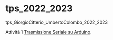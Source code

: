 # tps_2022_2023
tps_GiorgioCitterio_UmbertoColombo_2022_2023       

Attività 1 [Trasmissione Seriale su Arduino](01_TrasmissioneSerialeArduino/01_TrasmissioneSerialeArduino_Relazione.pdf).
